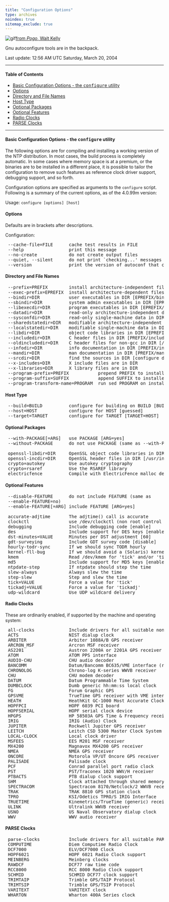 ```yaml
---
title: "Configuration Options"
type: archives
noindex: true 
sitemap_exclude: true
---
```



![gif](/documentation/pic/pogo3a.gif)[from _Pogo_, Walt Kelly](/reflib/pictures/)

Gnu autoconfigure tools are in the backpack.

Last update: 12:56 AM UTC Saturday, March 20, 2004

* * *

#### Table of Contents

*   [Basic Configuration Options - the <tt>configure</tt> utility](/documentation/4.2.2-series/config/#basic-configuration-options---the-ttconfigurett-utility)
*   [Options](/documentation/4.2.2-series/config/#options)
*   [Directory and File Names](/documentation/4.2.2-series/config/#directory-and-file-names)
*   [Host Type](/documentation/4.2.2-series/config/#host-type)
*   [Optional Packages](/documentation/4.2.2-series/config/#optional-packages)
*   [Optional Features](/documentation/4.2.2-series/config/#optional-features)
*   [Radio Clocks](/documentation/4.2.2-series/config/#radio-clocks)
*   [PARSE Clocks](/documentation/4.2.2-series/config/#parse-clocks)

* * *

#### Basic Configuration Options - the <tt>configure</tt> utility

The following options are for compiling and installing a working version of the NTP distribution. In most cases, the build process is completely automatic. In some cases where memory space is at a premium, or the binaries are to be installed in a different place, it is possible to tailor the configuration to remove such features as reference clock driver support, debugging support, and so forth.

Configuration options are specified as arguments to the <code>configure</code> script. Following is a summary of the current options, as of the 4.0.99m version:

Usage: <code>configure [options] [host]</code>  

#### Options

Defaults are in brackets after descriptions. 

Configuration:

<pre> --cache-file=FILE      cache test results in FILE
 --help                 print this message
 --no-create            do not create output files
 --quiet, --silent      do not print `checking...' messages
 --version              print the version of autoconf that created configure
</pre>

#### Directory and File Names

<pre> --prefix=PREFIX        install architecture-independent files in PREFIX [/usr/local]
 --exec-prefix=EPREFIX  install architecture-dependent files in EPREFIX [same as prefix]
 --bindir=DIR           user executables in DIR [EPREFIX/bin]
 --sbindir=DIR          system admin executables in DIR [EPREFIX/sbin]
 --libexecdir=DIR       program executables in DIR [EPREFIX/libexec]
 --datadir=DIR          read-only architecture-independent data in DIR [PREFIX/share]
 --sysconfdir=DIR       read-only single-machine data in DIR [PREFIX/etc]
 --sharedstatedir=DIR   modifiable architecture-independent data in DIR [PREFIX/com]
 --localstatedir=DIR    modifiable single-machine data in DIR [PREFIX/var]
 --libdir=DIR           object code libraries in DIR [EPREFIX/lib]
 --includedir=DIR       C header files in DIR [PREFIX/include]
 --oldincludedir=DIR    C header files for non-gcc in DIR [/usr/include]
 --infodir=DIR          info documentation in DIR [PREFIX/info]
 --mandir=DIR           man documentation in DIR [PREFIX/man]
 --srcdir=DIR           find the sources in DIR [configure dir or ..]
 --x-includes=DIR       X include files are in DIR
 --x-libraries=DIR      X library files are in DIR
 --program-prefix=PREFIX           prepend PREFIX to installed program names
 --program-suffix=SUFFIX           append SUFFIX to installed program names
 --program-transform-name=PROGRAM  run sed PROGRAM on installed program names
</pre>

#### Host Type

<pre> --build=BUILD          configure for building on BUILD [BUILD=HOST]
 --host=HOST            configure for HOST [guessed]
 --target=TARGET        configure for TARGET [TARGET=HOST]
</pre>

#### Optional Packages

<pre> --with-PACKAGE[=ARG]   use PACKAGE [ARG=yes]
 --without-PACKAGE      do not use PACKAGE (same as --with-PACKAGE=no)

 openssl-libdir=DIR     OpenSSL object code libraries in DIR [/usr/lib/usr/local/lib/usr/local/ssl/lib]
 openssl-incdir=DIR     OpenSSL header files in DIR [/usr/include/usr/local/include/usr/local/ssl/include]
 crypto=autokey         Use autokey cryptography
 crypto=rsaref          Use the RSAREF library
 electricfence          Compile with ElectricFence malloc debugger
</pre>

#### Optional Features

<pre> --disable-FEATURE      do not include FEATURE (same as
 --enable-FEATURE=no)
 --enable-FEATURE[=ARG] include FEATURE [ARG=yes]

 accurate-adjtime       The adjtime() call is accurate
 clockctl               use /dev/clockctl (non root control of system clock)
 debugging              Include debugging code [enable]
 des                    Include support for DES keys [enable]
 dst-minutes=VALUE      Minutes per DST adjustment [60]
 gdt-surveying          Include GDT survey code [disable]
 hourly-todr-sync       If we should sync TODR hourly
 kernel-fll-bug         If we should avoid a (Solaris) kernel FLL bug
 kmem                   Read /dev/kmem for 'tick' and/or 'tickadj'
 md5                    Include support for MD5 keys [enable]
 ntpdate-step           If ntpdate should step the time
 slew-always            Always slew the time
 step-slew              Step and slew the time
 tick=VALUE             Force a value for 'tick'
 tickadj=VALUE          Force a value for 'tickadj'
 udp-wildcard           Use UDP wildcard delivery
</pre>

#### Radio Clocks

These are ordinarily enabled, if supported by the machine and operating system:

<pre> all-clocks             Include drivers for all suitable non-PARSE clocks [enable]
 ACTS                   NIST dialup clock
 ARBITER                Arbiter 1088A/B GPS receiver
 ARCRON_MSF             Arcron MSF receiver
 AS2201                 Austron 2200A or 2201A GPS receiver
 ATOM                   ATOM PPS interface
 AUDIO-CHU              CHU audio decoder
 BANCOMM                Datum/Bancomm BC635/VME interface (requires an explicit --enable-BANCOMM request)
 CHRONOLOG              Chrono-log K-series WWVB receiver
 CHU                    CHU modem decoder
 DATUM                  Datum Programmable Time System
 DUMBCLOCK              Dumb generic hh:mm:ss local clock
 FG                     Forum Graphic GPS
 GPSVME                 TrueTime GPS receiver with VME interface (requires an explicit --enable-GPSVME request)
 HEATH                  HeathKit GC-1000 Most Accurate Clock
 HOPFPCI                HOPF 6039 PCI board
 HOPFSERIAL             HOPF serial clock device
 HPGPS                  HP 58503A GPS Time & Frequency receiver
 IRIG                   IRIG (Audio) Clock
 JUPITER                Rockwell Jupiter GPS receiver
 LEITCH                 Leitch CSD 5300 Master Clock System Driver
 LOCAL-CLOCK            Local clock driver
 MSFEES                 EES M201 MSF receiver
 MX4200                 Magnavox MX4200 GPS receiver
 NMEA                   NMEA GPS receiver
 ONCORE                 Motorola VP/UT Oncore GPS receiver
 PALISADE               Palisade clock
 PCF                    Conrad parallel port radio clock
 PST                    PST/Traconex 1020 WWV/H receiver
 PTBACTS                PTB dialup clock support
 SHM                    Clock attached through shared memory (requires an explicit --enable-SHM request)
 SPECTRACOM             Spectracom 8170/Netclock/2 WWVB receiver
 TRAK                   TRAK 8810 GPS station clock
 TPRO                   KSI/Odetics TPRO/S IRIG Interface
 TRUETIME               Kinemetrics/TrueTime (generic) receiver
 ULINK                  Ultralink WWVB receiver
 USNO                   US Naval Observatory dialup clock
 WWV                    WWV audio receiver
</pre>

#### PARSE Clocks

<pre> parse-clocks           Include drivers for all suitable PARSE clocks [enable]
 COMPUTIME              Diem Computime Radio Clock
 DCF7000                ELV/DCF7000 Clock
 HOPF6021               HOPF 6021 Radio Clock support
 MEINBERG               Meinberg clocks
 RAWDCF                 DCF77 raw time code
 RCC8000                RCC 8000 Radio Clock support
 SCHMID                 SCHMID DCF77 clock support
 TRIMTAIP               Trimble GPS/TAIP Protocol
 TRIMTSIP               Trimble GPS/TSIP Protocol
 VARITEXT               VARITEXT clock
 WHARTON                Wharton 400A Series clock
</pre>
